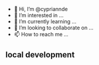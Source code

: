 - 👋 Hi, I’m @cypriannde
- 👀 I’m interested in ...
- 🌱 I’m currently learning ...
- 💞️ I’m looking to collaborate on ...
- 📫 How to reach me ...

<!---
cypriannde/cypriannde is a ✨ special ✨ repository because its `README.md` (this file) appears on your GitHub profile.
You can click the Preview link to take a look at your changes.
--->

## local development 
